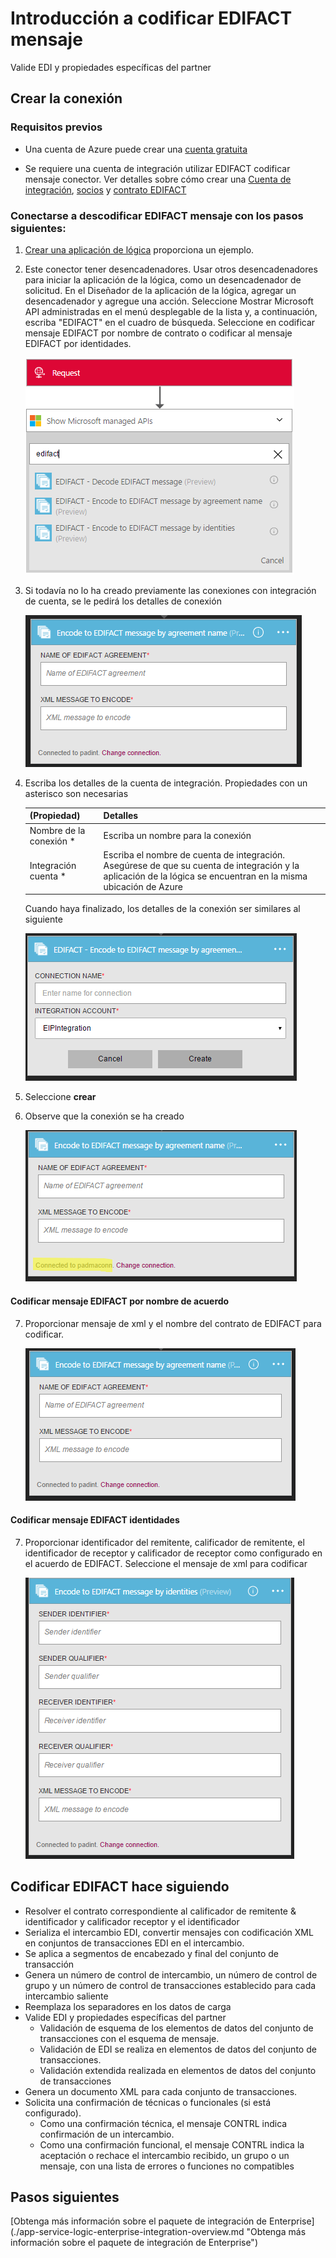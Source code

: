 <properties 
    pageTitle="Obtenga más información sobre Enterprise Integration Pack codificar EDIFACT mensaje Connctor | Servicio de aplicaciones de Microsoft Azure | Microsoft Azure" 
    description="Obtenga información sobre cómo utilizar asociados con las aplicaciones empresariales Integration Pack y lógica" 
    services="logic-apps" 
    documentationCenter=".net,nodejs,java"
    authors="padmavc" 
    manager="erikre" 
    editor=""/>

<tags 
    ms.service="logic-apps" 
    ms.workload="integration" 
    ms.tgt_pltfrm="na" 
    ms.devlang="na" 
    ms.topic="article" 
    ms.date="08/15/2016" 
    ms.author="padmavc"/>

# <a name="get-started-with-encode-edifact-message"></a>Introducción a codificar EDIFACT mensaje

Valide EDI y propiedades específicas del partner 

## <a name="create-the-connection"></a>Crear la conexión

### <a name="prerequisites"></a>Requisitos previos

* Una cuenta de Azure puede crear una [cuenta gratuita](https://azure.microsoft.com/free)

* Se requiere una cuenta de integración utilizar EDIFACT codificar mensaje conector. Ver detalles sobre cómo crear una [Cuenta de integración](./app-service-logic-enterprise-integration-create-integration-account.md), [socios](./app-service-logic-enterprise-integration-partners.md) y [contrato EDIFACT](./app-service-logic-enterprise-integration-edifact.md)

### <a name="connect-to-decode-edifact-message-using-the-following-steps"></a>Conectarse a descodificar EDIFACT mensaje con los pasos siguientes:

1. [Crear una aplicación de lógica](./app-service-logic-create-a-logic-app.md) proporciona un ejemplo.

2. Este conector tener desencadenadores. Usar otros desencadenadores para iniciar la aplicación de la lógica, como un desencadenador de solicitud.  En el Diseñador de la aplicación de la lógica, agregar un desencadenador y agregue una acción.  Seleccione Mostrar Microsoft API administradas en el menú desplegable de la lista y, a continuación, escriba "EDIFACT" en el cuadro de búsqueda.  Seleccione en codificar mensaje EDIFACT por nombre de contrato o codificar al mensaje EDIFACT por identidades.

    ![búsqueda EDIFACT](./media/app-service-logic-enterprise-integration-edifactorconnector/edifactdecodeimage1.png)  

3. Si todavía no lo ha creado previamente las conexiones con integración de cuenta, se le pedirá los detalles de conexión

    ![crear la conexión de la cuenta de integración](./media/app-service-logic-enterprise-integration-edifactorconnector/edifactencodeimage1.png)  

4. Escriba los detalles de la cuenta de integración.  Propiedades con un asterisco son necesarias

  	| (Propiedad) | Detalles |
  	| -------- | ------- |
  	| Nombre de la conexión * | Escriba un nombre para la conexión |
  	| Integración cuenta * | Escriba el nombre de cuenta de integración. Asegúrese de que su cuenta de integración y la aplicación de la lógica se encuentran en la misma ubicación de Azure 

    Cuando haya finalizado, los detalles de la conexión ser similares al siguiente

    ![conexión de la cuenta de integración](./media/app-service-logic-enterprise-integration-edifactorconnector/edifactencodeimage2.png)
    
5. Seleccione **crear**
    
6. Observe que la conexión se ha creado

    ![detalles de conexión de cuenta de integración](./media/app-service-logic-enterprise-integration-edifactorconnector/edifactencodeimage4.png)
    
#### <a name="encode-edifact-message-by-agreement-name"></a>Codificar mensaje EDIFACT por nombre de acuerdo

7.  Proporcionar mensaje de xml y el nombre del contrato de EDIFACT para codificar.

    ![proporcionar campos obligatorios](./media/app-service-logic-enterprise-integration-edifactorconnector/edifactencodeimage6.png)
    
#### <a name="encode-edifact-message-by-identities"></a>Codificar mensaje EDIFACT identidades

7. Proporcionar identificador del remitente, calificador de remitente, el identificador de receptor y calificador de receptor como configurado en el acuerdo de EDIFACT.  Seleccione el mensaje de xml para codificar

    ![proporcionar campos obligatorios](./media/app-service-logic-enterprise-integration-edifactorconnector/edifactencodeimage7.png)
    
## <a name="edifact-encode-does-following"></a>Codificar EDIFACT hace siguiendo

* Resolver el contrato correspondiente al calificador de remitente & identificador y calificador receptor y el identificador
* Serializa el intercambio EDI, convertir mensajes con codificación XML en conjuntos de transacciones EDI en el intercambio.
* Se aplica a segmentos de encabezado y final del conjunto de transacción
* Genera un número de control de intercambio, un número de control de grupo y un número de control de transacciones establecido para cada intercambio saliente
* Reemplaza los separadores en los datos de carga
* Valide EDI y propiedades específicas del partner
    * Validación de esquema de los elementos de datos del conjunto de transacciones con el esquema de mensaje.
    * Validación de EDI se realiza en elementos de datos del conjunto de transacciones.
    * Validación extendida realizada en elementos de datos del conjunto de transacciones
* Genera un documento XML para cada conjunto de transacciones.
* Solicita una confirmación de técnicas o funcionales (si está configurado).
    * Como una confirmación técnica, el mensaje CONTRL indica confirmación de un intercambio.
    * Como una confirmación funcional, el mensaje CONTRL indica la aceptación o rechace el intercambio recibido, un grupo o un mensaje, con una lista de errores o funciones no compatibles

## <a name="next-steps"></a>Pasos siguientes

[Obtenga más información sobre el paquete de integración de Enterprise] (./app-service-logic-enterprise-integration-overview.md "Obtenga más información sobre el paquete de integración de Enterprise") 